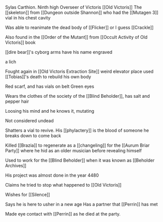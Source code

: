 Sylas Carthion. Ninth high Overseer of Victoris [[Old Victoris]]
The [[skeleton]] from [[Dungeon outside Shannon]] who had the [[Mutagen 3]] vial in his chest cavity

Was able to reanimate the dead body of [[Flicker]] or I guess [[Crackle]]

Also found in the [[Order of the Mutant]] from [[Occult Activity of Old Victoris]] book

[[dire bear]]'s cyborg arms have his name engraved

a lich 

Fought again in [[Old Victoris Extraction Site]] weird elevator place used [[Tobias]]'s death to rebuild his own body

Red scarf, and has vials on belt
Green eyes

Wears the clothes of the society of the [[Blind Beholder]], has salt and pepper hair

Loosing his mind and he knows it, mutating 

Not considered undead

Shatters a vial to revive. His [[phylactery]] is the blood of someone he breaks down to come back

Killed [[Brazia]] to regenerate as a [[changeling]] for the [[Aurum Briar Party]] where he hid as an older musician before revealing himself

Used to work for the [[Blind Beholder]] when it was known as [[Beholder Archives]]

His project was almost done in the year 4480

Claims he tried to stop what happened to [[Old Victoris]]

Wishes for [[Silence]] 

Says he is here to usher in a new age 
Has a partner that [[Perrin]] has met

Made eye contact with [[Perrin]] as he died at the party.